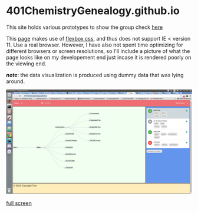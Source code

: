 # 401ChemistryGenealogy.github.io

This site holds various prototypes to show the group check [here](http://401chemistrygenealogy.github.io/)

This [page](https://github.com/401ChemistryGenealogy/401ChemistryGenealogy.github.io/blob/master/index.html) makes use of [flexbox css](https://developer.mozilla.org/en-US/docs/Web/CSS/CSS_Flexible_Box_Layout/Using_CSS_flexible_boxes), and thus does not support IE < version 11. Use a real browser. However, I have also not spent time optimizing for different browsers or screen resolutions, so I'll include a picture of what the page looks like on my developement end just incase it is rendered poorly on the viewing end. 

___note___: the data visualization is produced using dummy data that was lying around. 

![](https://github.com/401ChemistryGenealogy/401ChemistryGenealogy.github.io/blob/master/img/search-proto.png)

[full screen](https://raw.githubusercontent.com/401ChemistryGenealogy/401ChemistryGenealogy.github.io/master/img/search-proto.png)
